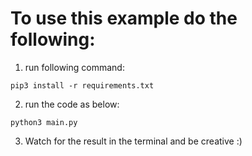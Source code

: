 # To use this example do the following:
1. run following command:
```
pip3 install -r requirements.txt
```

2. run the code as below:
```
python3 main.py
```

3. Watch for the result in the terminal and be creative :)
